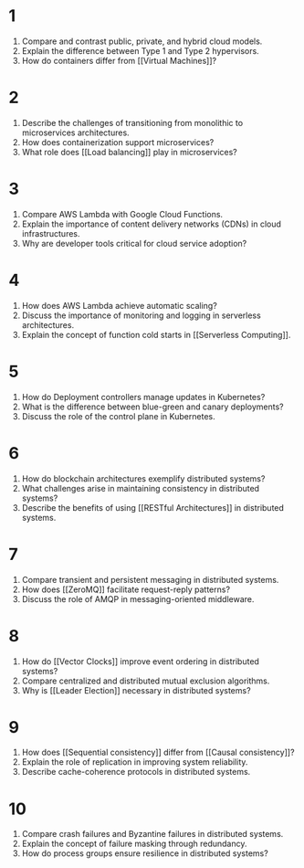 # 1
1. Compare and contrast public, private, and hybrid cloud models.
2. Explain the difference between Type 1 and Type 2 hypervisors.
3. How do containers differ from [[Virtual Machines]]?

# 2
1. Describe the challenges of transitioning from monolithic to microservices architectures.
2. How does containerization support microservices?
3. What role does [[Load balancing]] play in microservices?
# 3
1. Compare AWS Lambda with Google Cloud Functions.
2. Explain the importance of content delivery networks (CDNs) in cloud infrastructures.
3. Why are developer tools critical for cloud service adoption?
# 4
1. How does AWS Lambda achieve automatic scaling?
2. Discuss the importance of monitoring and logging in serverless architectures.
3. Explain the concept of function cold starts in [[Serverless Computing]].
# 5
1. How do Deployment controllers manage updates in Kubernetes?
2. What is the difference between blue-green and canary deployments?
3. Discuss the role of the control plane in Kubernetes.
# 6
1. How do blockchain architectures exemplify distributed systems?
2. What challenges arise in maintaining consistency in distributed systems?
3. Describe the benefits of using [[RESTful Architectures]] in distributed systems.
# 7
1. Compare transient and persistent messaging in distributed systems.
2. How does [[ZeroMQ]] facilitate request-reply patterns?
3. Discuss the role of AMQP in messaging-oriented middleware.
# 8
1. How do [[Vector Clocks]] improve event ordering in distributed systems?
2. Compare centralized and distributed mutual exclusion algorithms.
3. Why is [[Leader Election]] necessary in distributed systems?
# 9
1. How does [[Sequential consistency]] differ from [[Causal consistency]]?
2. Explain the role of replication in improving system reliability.
3. Describe cache-coherence protocols in distributed systems.
# 10
1. Compare crash failures and Byzantine failures in distributed systems.
2. Explain the concept of failure masking through redundancy.
3. How do process groups ensure resilience in distributed systems?